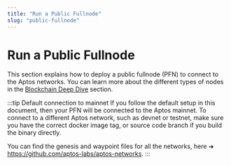 ```yaml
---
title: "Run a Public Fullnode"
slug: "public-fullnode"
---
```


# Run a Public Fullnode

This section explains how to deploy a public fullnode (PFN) to connect to the Aptos networks. You can learn more about
the different types of nodes in the [Blockchain Deep Dive](../../concepts/blockchain.md) section.

:::tip Default connection to mainnet
If you follow the default setup in this document, then your PFN will be connected to the Aptos mainnet. To connect
to a different Aptos network, such as devnet or testnet, make sure you have the correct docker image tag, or source
code branch if you build the binary directly.

You can find the genesis and waypoint files for all the networks, here ➜ https://github.com/aptos-labs/aptos-networks.
:::
